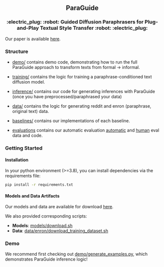 <h2 align="center">
  ParaGuide
</h2>
<h3 align="center">
:electric_plug: :robot: Guided Diffusion Paraphrasers for Plug-and-Play Textual Style Transfer  :robot: :electric_plug:
</h3>

Our paper is available [here](https://arxiv.org/abs/2308.15459).

### Structure

- [demo/](demo/) contains demo code, demonstrating how to run the full ParaGuide approach to transform texts from formal &#8594; informal.

- [training/](training/) contains the logic for training a paraphrase-conditioned text diffusion model.

- [inference/](inference/) contains our code for generating inferences with ParaGuide (once you have preprocessed/paraphrased your data)

- [data/](data/) contains the logic for generating reddit and enron (paraphrase, original text) data.

- [baselines/](baselines/) contains our implementations of each baseline.

- [evaluations](evaluations/) contains our automatic evaluation [automatic](`evaluations/automatic_evals/`) and [human](evaluations/human_evals/) eval data and code.

### Getting Started

#### Installation

In your python environment (>=3.8), you can install dependencies via the requirements file:

```bash
pip install -r requirements.txt
```

#### Models and Data Artifacts

Our models and data are available for download [here](https://drive.google.com/drive/folders/1Pz8IcM3TWQOHK6UfC7XqlBd5TqR3Vo3b).

We also provided corresponding scripts:

- **Models**: [models/download.sh](models/download.sh)
- **Data**: [data/enron/download_training_dataset.sh](data/enron/download_training_dataset.sh)

### Demo

We recommend first checking out [demo/generate_examples.py](demo/generate_examples.py), which demonstrates ParaGuide inference logic!








